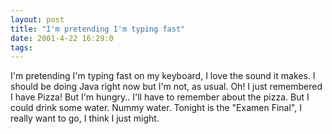 ```yaml
---
layout: post
title: "I'm pretending I'm typing fast"
date: 2001-4-22 16:29:0
tags: 
---
```


I'm pretending I'm typing fast on my keyboard, I love the sound it makes. I should be doing Java right now but I'm not, as usual. Oh! I just remembered I have Pizza! But I'm hungry.. I'll have to remember about the pizza. But I could drink some water. Nummy water. Tonight is the "Examen Final", I really want to go, I think I just might.

